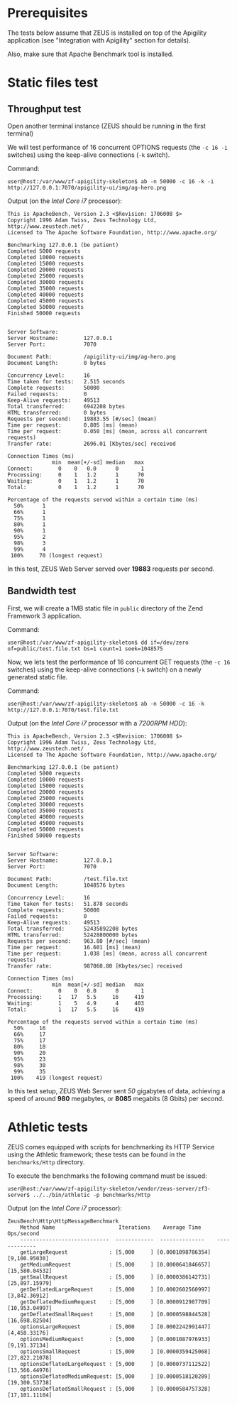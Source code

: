 # Prerequisites

The tests below assume that ZEUS is installed on top of the Apigility application (see "Integration with Apigility" section for details).

Also, make sure that Apache Benchmark tool is installed. 

# Static files test

## Throughput test

Open another terminal instance (ZEUS should be running in the first terminal)

We will test performance of 16 concurrent OPTIONS requests (the `-c 16 -i` switches) using the keep-alive connections (`-k` switch).

Command:
```
user@host:/var/www/zf-apigility-skeleton$ ab -n 50000 -c 16 -k -i http://127.0.0.1:7070/apigility-ui/img/ag-hero.png
```

Output (on the _Intel Core i7_ processor):
```
This is ApacheBench, Version 2.3 <$Revision: 1706008 $>
Copyright 1996 Adam Twiss, Zeus Technology Ltd, http://www.zeustech.net/
Licensed to The Apache Software Foundation, http://www.apache.org/

Benchmarking 127.0.0.1 (be patient)
Completed 5000 requests
Completed 10000 requests
Completed 15000 requests
Completed 20000 requests
Completed 25000 requests
Completed 30000 requests
Completed 35000 requests
Completed 40000 requests
Completed 45000 requests
Completed 50000 requests
Finished 50000 requests


Server Software:
Server Hostname:        127.0.0.1
Server Port:            7070

Document Path:          /apigility-ui/img/ag-hero.png
Document Length:        0 bytes

Concurrency Level:      16
Time taken for tests:   2.515 seconds
Complete requests:      50000
Failed requests:        0
Keep-Alive requests:    49513
Total transferred:      6942208 bytes
HTML transferred:       0 bytes
Requests per second:    19883.55 [#/sec] (mean)
Time per request:       0.805 [ms] (mean)
Time per request:       0.050 [ms] (mean, across all concurrent requests)
Transfer rate:          2696.01 [Kbytes/sec] received

Connection Times (ms)
              min  mean[+/-sd] median   max
Connect:        0    0   0.0      0       1
Processing:     0    1   1.2      1      70
Waiting:        0    1   1.2      1      70
Total:          0    1   1.2      1      70

Percentage of the requests served within a certain time (ms)
  50%      1
  66%      1
  75%      1
  80%      1
  90%      1
  95%      2
  98%      3
  99%      4
 100%     70 (longest request)
```

In this test, ZEUS Web Server served over **19883** requests per second.

## Bandwidth test

First, we will create a 1MB static file in `public` directory of the Zend Framework 3 application.

Command:
```
user@host:/var/www/zf-apigility-skeleton$ dd if=/dev/zero of=public/test.file.txt bs=1 count=1 seek=1048575
```

Now, we lets test the performance of 16 concurrent GET requests (the `-c 16` switches) using the keep-alive connections (`-k` switch) on a newly generated static file.

Command:
```
user@host:/var/www/zf-apigility-skeleton$ ab -n 50000 -c 16 -k http://127.0.0.1:7070/test.file.txt
```

Output (on the _Intel Core i7_ processor with a _7200RPM HDD_):
```
This is ApacheBench, Version 2.3 <$Revision: 1706008 $>
Copyright 1996 Adam Twiss, Zeus Technology Ltd, http://www.zeustech.net/
Licensed to The Apache Software Foundation, http://www.apache.org/

Benchmarking 127.0.0.1 (be patient)
Completed 5000 requests
Completed 10000 requests
Completed 15000 requests
Completed 20000 requests
Completed 25000 requests
Completed 30000 requests
Completed 35000 requests
Completed 40000 requests
Completed 45000 requests
Completed 50000 requests
Finished 50000 requests


Server Software:
Server Hostname:        127.0.0.1
Server Port:            7070

Document Path:          /test.file.txt
Document Length:        1048576 bytes

Concurrency Level:      16
Time taken for tests:   51.878 seconds
Complete requests:      50000
Failed requests:        0
Keep-Alive requests:    49513
Total transferred:      52435892208 bytes
HTML transferred:       52428800000 bytes
Requests per second:    963.80 [#/sec] (mean)
Time per request:       16.601 [ms] (mean)
Time per request:       1.038 [ms] (mean, across all concurrent requests)
Transfer rate:          987060.80 [Kbytes/sec] received

Connection Times (ms)
              min  mean[+/-sd] median   max
Connect:        0    0   0.0      0       1
Processing:     1   17   5.5     16     419
Waiting:        1    5   4.9      4     403
Total:          1   17   5.5     16     419

Percentage of the requests served within a certain time (ms)
  50%     16
  66%     17
  75%     17
  80%     18
  90%     20
  95%     23
  98%     30
  99%     35
 100%    419 (longest request)
```

In this test setup, ZEUS Web Server sent *50* gigabytes of data, achieving a speed of around **980** megabytes, or **8085** megabits (8 Gbits) per second.

# Athletic tests

ZEUS comes equipped with scripts for benchmarking its HTTP Service using the Athletic framework; these tests can be found in the `benchmarks/Http` directory.

To execute the benchmarks the following command must be issued:

```
user@host:/var/www/zf-apigility-skeleton/vendor/zeus-server/zf3-server$ ../../bin/athletic -p benchmarks/Http
```

Output (on the _Intel Core i7_ processor):
```
ZeusBench\Http\HttpMessageBenchmark
    Method Name                    Iterations    Average Time      Ops/second
    ----------------------------  ------------  --------------    -------------
    getLargeRequest             : [5,000     ] [0.0001098786354] [9,100.95030]
    getMediumRequest            : [5,000     ] [0.0000641846657] [15,580.04532]
    getSmallRequest             : [5,000     ] [0.0000386142731] [25,897.15979]
    getDeflatedLargeRequest     : [5,000     ] [0.0002602560997] [3,842.36912]
    getDeflatedMediumRequest    : [5,000     ] [0.0000912987709] [10,953.04997]
    getDeflatedSmallRequest     : [5,000     ] [0.0000598844528] [16,698.82504]
    optionsLargeRequest         : [5,000     ] [0.0002242991447] [4,458.33176]
    optionsMediumRequest        : [5,000     ] [0.0001087976933] [9,191.37134]
    optionsSmallRequest         : [5,000     ] [0.0000359425068] [27,822.21078]
    optionsDeflatedLargeRequest : [5,000     ] [0.0000737112522] [13,566.44976]
    optionsDeflatedMediumRequest: [5,000     ] [0.0000518120289] [19,300.53738]
    optionsDeflatedSmallRequest : [5,000     ] [0.0000584757328] [17,101.11104]
```
